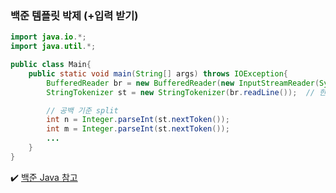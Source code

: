 
### 백준 템플릿 박제 (+입력 받기)

```java
import java.io.*;
import java.util.*;

public class Main{
    public static void main(String[] args) throws IOException{
        BufferedReader br = new BufferedReader(new InputStreamReader(System.in));
        StringTokenizer st = new StringTokenizer(br.readLine());  // 한 줄 입력 받기

        // 공백 기준 split
        int n = Integer.parseInt(st.nextToken());
        int m = Integer.parseInt(st.nextToken());
        ...
    }
}
```

✔️ [백준 Java 참고](https://nahwasa.com/entry/%EC%9E%90%EB%B0%94%EB%A1%9C-%EB%B0%B1%EC%A4%80-%ED%92%80-%EB%95%8C%EC%9D%98-%ED%8C%81-%EB%B0%8F-%EC%A3%BC%EC%9D%98%EC%A0%90-boj-java)
